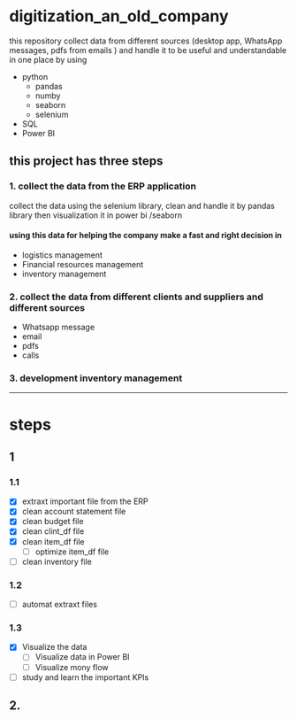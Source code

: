 # digitization_an_old_company
this repository collect data from different  sources (desktop app, WhatsApp messages, pdfs from emails ) 
and handle it to be useful and understandable in one place 
by using 
- python 
  - pandas
  - numby
  - seaborn
  - selenium
- SQL 
- Power BI
## this project has three steps
### 1. collect the data from the ERP application 
collect the data using the selenium library, clean and handle it by pandas library then visualization it in power bi /seaborn
#### using this data for helping the company make a fast and right decision in  
 * logistics management
 * Financial resources management
 * inventory management
  

  
### 2. collect the data from different clients and suppliers and different sources 
- Whatsapp message 
- email 
- pdfs 
- calls 


### 3.  development inventory management 

---	
# steps
## 1
### 1.1
- [x] extraxt important file from the ERP 
- [x] clean account statement file
- [x] clean budget file 
- [x] clean clint_df file 
- [x] clean item_df file 
  - [ ] optimize item_df file 
- [ ] clean inventory file
### 1.2
- [ ] automat extraxt files 
### 1.3
- [x] Visualize the data
  - [ ] Visualize data in Power BI
  - [ ] Visualize mony flow 
- [ ] study and learn the important KPIs

## 2.



 
